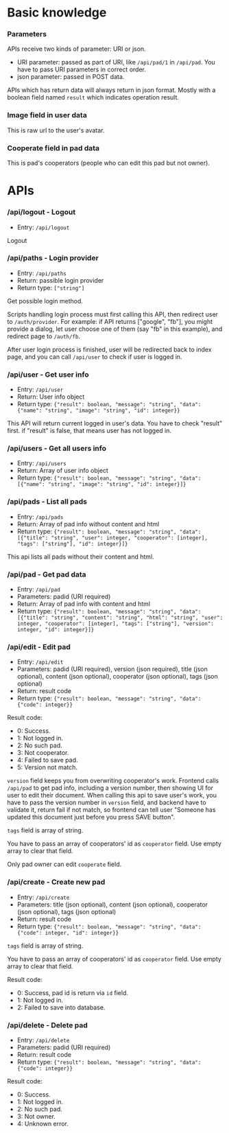 # Basic knowledge

### Parameters
APIs receive two kinds of parameter: URI or json.

- URI parameter: passed as part of URI, like `/api/pad/1` in `/api/pad`. You have to pass URI parameters in correct order.
- json parameter: passed in POST data.

APIs which has return data will always return in json format. Mostly with a boolean field named `result` which indicates operation result.

### Image field in user data
This is raw url to the user's avatar.

### Cooperate field in pad data
This is pad's cooperators (people who can edit this pad but not owner).

# APIs

### /api/logout - Logout

- Entry: `/api/logout`

Logout

### /api/paths - Login provider

- Entry: `/api/paths`
- Return: passible login provider
- Return type: `["string"]`

Get possible login method.

Scripts handling login process must first calling this API, then redirect user to `/auth/provider`. For example: if API returns ["google", "fb"], you might provide a dialog, let user choose one of them (say "fb" in this example), and redirect page to `/auth/fb`.

After user login process is finished, user will be redirected back to index page, and you can call `/api/user`  to check if user is logged in.

### /api/user - Get user info

- Entry: `/api/user`
- Return: User info object
- Return type: `{"result": boolean, "message": "string", "data": {"name": "string", "image": "string", "id": integer}}`

This API will return current logged in user's data.
You have to check "result" first. if "result" is false, that means user has not logged in.

### /api/users - Get all users info

- Entry: `/api/users`
- Return: Array of user info object
- Return type: `{"result": boolean, "message": "string", "data": [{"name": "string", "image": "string", "id": integer}]}`

### /api/pads - List all pads

- Entry: `/api/pads`
- Return: Array of pad info without content and html
- Return type: `{"result": boolean, "message": "string", "data": [{"title": "string", "user": integer, "cooperator": [integer], "tags": ["string"], "id": integer}]}`

This api lists all pads without their content and html.

### /api/pad - Get pad data

- Entry: `/api/pad`
- Parameters: padid (URI required)
- Return: Array of pad info with content and html
- Return type: `{"result": boolean, "message": "string", "data": [{"title": "string", "content": "string", "html": "string", "user": integer, "cooperator": [integer], "tags": ["string"], "version": integer, "id": integer}]}`

### /api/edit - Edit pad

- Entry: `/api/edit`
- Parameters: padid (URI required), version (json required), title (json optional), content (json optional), cooperator (json optional), tags (json optional)
- Return: result code
- Return type: `{"result": boolean, "message": "string", "data": {"code": integer}}`

Result code:
- 0: Success.
- 1: Not logged in.
- 2: No such pad.
- 3: Not cooperator.
- 4: Failed to save pad.
- 5: Version not match.

`version` field keeps you from overwriting cooperator's work. Frontend calls `/api/pad` to get pad info, including a version number, then showing UI for user to edit their document. When calling this api to save user's work, you have to pass the version number in `version` field, and backend have to validate it, return fail if not match, so frontend can tell user "Someone has updated this document just before you press SAVE button".

`tags` field is array of string.

You have to pass an array of cooperators' id as `cooperator` field. Use empty array to clear that field.

Only pad owner can edit `cooperate` field.

### /api/create - Create new pad
- Entry: `/api/create`
- Parameters: title (json optional), content (json optional), cooperator (json optional), tags (json optional)
- Return: result code
- Return type: `{"result": boolean, "message": "string", "data": {"code": integer, "id": integer}}`

`tags` field is array of string.

You have to pass an array of cooperators' id as `cooperator` field. Use empty array to clear that field.

Result code:
- 0: Success, pad id is return via `id` field.
- 1: Not logged in.
- 2: Failed to save into database.

### /api/delete - Delete pad
- Entry: `/api/delete`
- Parameters: padid (URI required)
- Return: result code
- Return type: `{"result": boolean, "message": "string", "data": {"code": integer}}`

Result code:
- 0: Success.
- 1: Not logged in.
- 2: No such pad.
- 3: Not owner.
- 4: Unknown error.
